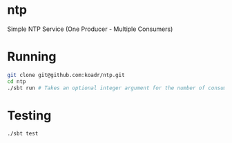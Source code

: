 ntp
===

Simple NTP Service (One Producer - Multiple Consumers)

Running
=======
```bash
git clone git@github.com:koadr/ntp.git
cd ntp
./sbt run # Takes an optional integer argument for the number of consumers you want to run. Defaults to 15 consumers.
```

Testing
=======
```bash
./sbt test
```
